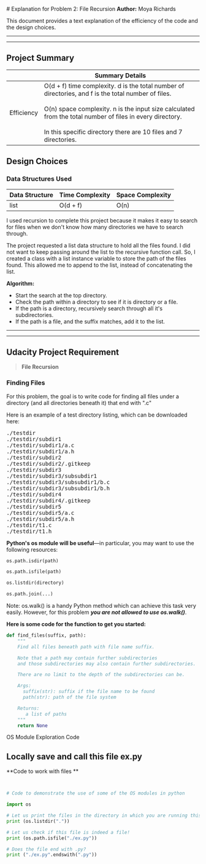 ﻿﻿﻿﻿﻿﻿﻿﻿﻿﻿﻿# Explanation for Problem 2: File Recursion
**Author:** Moya Richards

This document provides a text explanation of the efficiency of the code and the design choices.

------------

------------


## Project Summary
|  | Summary Details |
| -------------- | --------------- |
| Efficiency | O(d + f) time complexity. d is the total number of directories, and f is the total number of files. <br><br>O(n) space complexity. n is the input size calculated from the total number of files in every directory. <br><br>In this specific directory there are 10 files and 7 directories.




## Design Choices

### Data Structures Used


| Data Structure | Time Complexity | Space Complexity |
| -------------- | --------------- | ---------------- |
| list | O(d + f) | O(n) |


I used recursion to complete this project because it makes it easy to search for files when we don't know how many directories we have to search through.

The project requested a list data structure to hold all the files found.
I did not want to keep passing around the list to the recursive function call. So, I created a class with a list instance variable to store the path of the files found. This allowed me to append to the list, instead of concatenating the list.

**Algorithm:**
- Start the search at the top directory.
- Check the path within a  directory to see if it is directory or a file.
- If the path is a directory, recursively search through all it's subdirectories.
- If the path is a file, and the suffix matches, add it to the list.

------------

------------
## Udacity Project Requirement
> **File Recursion**


### Finding Files

For this problem, the goal is to write code for finding all files under a directory (and all directories beneath it) that end with ".c"

Here is an example of a test directory listing, which can be downloaded here:
<pre>
./testdir
./testdir/subdir1
./testdir/subdir1/a.c
./testdir/subdir1/a.h
./testdir/subdir2
./testdir/subdir2/.gitkeep
./testdir/subdir3
./testdir/subdir3/subsubdir1
./testdir/subdir3/subsubdir1/b.c
./testdir/subdir3/subsubdir1/b.h
./testdir/subdir4
./testdir/subdir4/.gitkeep
./testdir/subdir5
./testdir/subdir5/a.c
./testdir/subdir5/a.h
./testdir/t1.c
./testdir/t1.h
</pre>

**Python's os module will be useful**—in particular, you may want to use the following resources:
```python
os.path.isdir(path)

os.path.isfile(path)

os.listdir(directory)

os.path.join(...)
```
Note: os.walk() is a handy Python method which can achieve this task very easily. However, for this problem ***you are not allowed to use os.walk()***.


**Here is some code for the function to get you started:**

```python
def find_files(suffix, path):
    """
    Find all files beneath path with file name suffix.

    Note that a path may contain further subdirectories
    and those subdirectories may also contain further subdirectories.

    There are no limit to the depth of the subdirectories can be.

    Args:
      suffix(str): suffix if the file name to be found
      path(str): path of the file system

    Returns:
       a list of paths
    """
    return None

```


OS Module Exploration Code

## Locally save and call this file ex.py ##
**Code to work with  files **
```python


# Code to demonstrate the use of some of the OS modules in python

import os

# Let us print the files in the directory in which you are running this script
print (os.listdir("."))

# Let us check if this file is indeed a file!
print (os.path.isfile("./ex.py"))

# Does the file end with .py?
print ("./ex.py".endswith(".py"))

```















